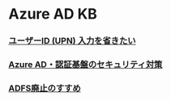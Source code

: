 # Azure AD KB

### [ユーザーID (UPN) 入力を省きたい](HRD-Acceleration.md)

### [Azure AD・認証基盤のセキュリティ対策](Secure-AzureAD.md)

### [ADFS廃止のすすめ](Goodbye-ADFS.md)

